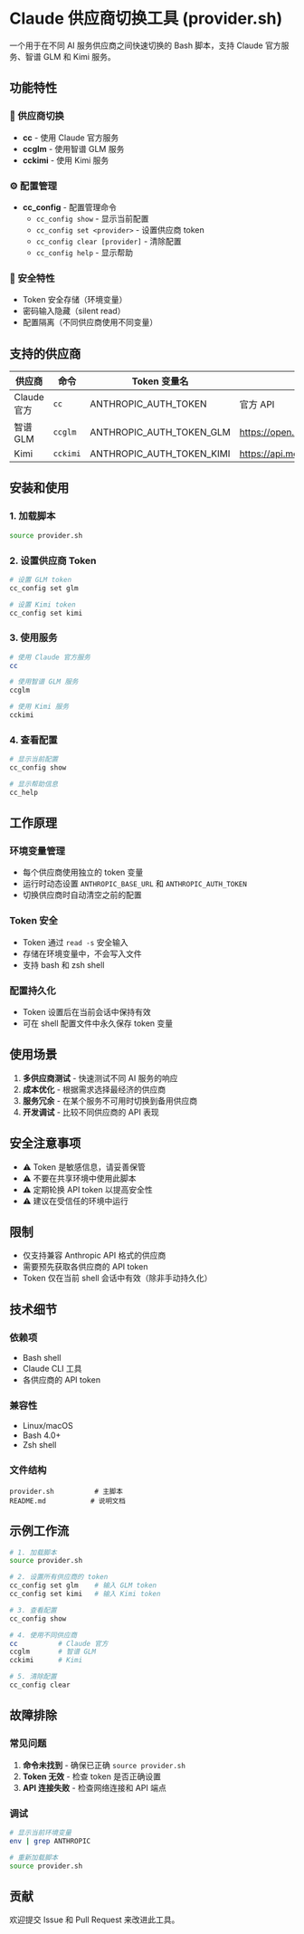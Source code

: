 # Claude 供应商切换工具 (provider.sh)

一个用于在不同 AI 服务供应商之间快速切换的 Bash 脚本，支持 Claude 官方服务、智谱 GLM 和 Kimi 服务。

## 功能特性

### 🔄 供应商切换
- **cc** - 使用 Claude 官方服务
- **ccglm** - 使用智谱 GLM 服务
- **cckimi** - 使用 Kimi 服务

### ⚙️ 配置管理
- **cc_config** - 配置管理命令
  - `cc_config show` - 显示当前配置
  - `cc_config set <provider>` - 设置供应商 token
  - `cc_config clear [provider]` - 清除配置
  - `cc_config help` - 显示帮助

### 🔐 安全特性
- Token 安全存储（环境变量）
- 密码输入隐藏（silent read）
- 配置隔离（不同供应商使用不同变量）

## 支持的供应商

| 供应商 | 命令 | Token 变量名 | API 端点 |
|--------|------|-------------|----------|
| Claude 官方 | `cc` | ANTHROPIC_AUTH_TOKEN | 官方 API |
| 智谱 GLM | `ccglm` | ANTHROPIC_AUTH_TOKEN_GLM | https://open.bigmodel.cn/api/anthropic |
| Kimi | `cckimi` | ANTHROPIC_AUTH_TOKEN_KIMI | https://api.moonshot.cn/v1 |

## 安装和使用

### 1. 加载脚本
```bash
source provider.sh
```

### 2. 设置供应商 Token
```bash
# 设置 GLM token
cc_config set glm

# 设置 Kimi token
cc_config set kimi
```

### 3. 使用服务
```bash
# 使用 Claude 官方服务
cc

# 使用智谱 GLM 服务
ccglm

# 使用 Kimi 服务
cckimi
```

### 4. 查看配置
```bash
# 显示当前配置
cc_config show

# 显示帮助信息
cc_help
```

## 工作原理

### 环境变量管理
- 每个供应商使用独立的 token 变量
- 运行时动态设置 `ANTHROPIC_BASE_URL` 和 `ANTHROPIC_AUTH_TOKEN`
- 切换供应商时自动清空之前的配置

### Token 安全
- Token 通过 `read -s` 安全输入
- 存储在环境变量中，不会写入文件
- 支持 bash 和 zsh shell

### 配置持久化
- Token 设置后在当前会话中保持有效
- 可在 shell 配置文件中永久保存 token 变量

## 使用场景

1. **多供应商测试** - 快速测试不同 AI 服务的响应
2. **成本优化** - 根据需求选择最经济的供应商
3. **服务冗余** - 在某个服务不可用时切换到备用供应商
4. **开发调试** - 比较不同供应商的 API 表现

## 安全注意事项

- ⚠️ Token 是敏感信息，请妥善保管
- ⚠️ 不要在共享环境中使用此脚本
- ⚠️ 定期轮换 API token 以提高安全性
- ⚠️ 建议在受信任的环境中运行

## 限制

- 仅支持兼容 Anthropic API 格式的供应商
- 需要预先获取各供应商的 API token
- Token 仅在当前 shell 会话中有效（除非手动持久化）

## 技术细节

### 依赖项
- Bash shell
- Claude CLI 工具
- 各供应商的 API token

### 兼容性
- Linux/macOS
- Bash 4.0+
- Zsh shell

### 文件结构
```
provider.sh          # 主脚本
README.md           # 说明文档
```

## 示例工作流

```bash
# 1. 加载脚本
source provider.sh

# 2. 设置所有供应商的 token
cc_config set glm    # 输入 GLM token
cc_config set kimi   # 输入 Kimi token

# 3. 查看配置
cc_config show

# 4. 使用不同供应商
cc          # Claude 官方
ccglm       # 智谱 GLM
cckimi      # Kimi

# 5. 清除配置
cc_config clear
```

## 故障排除

### 常见问题
1. **命令未找到** - 确保已正确 `source provider.sh`
2. **Token 无效** - 检查 token 是否正确设置
3. **API 连接失败** - 检查网络连接和 API 端点

### 调试
```bash
# 显示当前环境变量
env | grep ANTHROPIC

# 重新加载脚本
source provider.sh
```

## 贡献

欢迎提交 Issue 和 Pull Request 来改进此工具。
